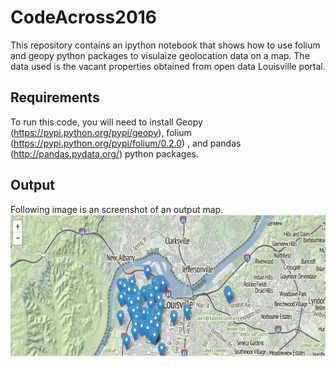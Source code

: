 # CodeAcross2016


This repository contains an ipython notebook that shows how to use folium and geopy python packages to visulaize geolocation data on a map.
The data used is the vacant properties obtained from open data Louisville portal.

## Requirements
To run this code, you will need to install Geopy (https://pypi.python.org/pypi/geopy), folium (https://pypi.python.org/pypi/folium/0.2.0) , and pandas (http://pandas.pydata.org/) python packages.


## Output
Following image is an screenshot of an output map.
![alt tag](https://github.com/behnoush/CodeAcross2016/blob/master/sample.png)
